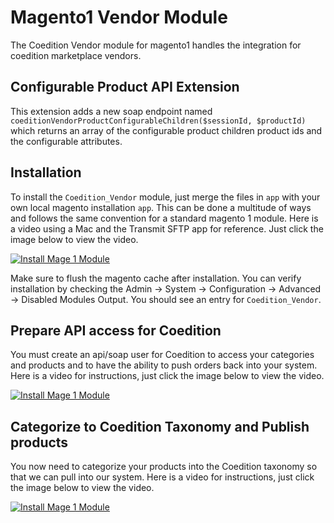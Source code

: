 # Magento1 Vendor Module

The Coedition Vendor module for magento1 handles the integration for coedition marketplace vendors.

## Configurable Product API Extension

This extension adds a new soap endpoint named `coeditionVendorProductConfigurableChildren($sessionId, $productId)` which returns an array of the configurable product children product ids and the configurable attributes.

## Installation

To install the `Coedition_Vendor` module, just merge the files in `app` with your own local magento installation `app`. This can be done a multitude of ways and follows the same convention for a standard magento 1 module. Here is a video using a Mac and the Transmit SFTP app for reference. Just click the image below to view the video.

[![Install Mage 1 Module](https://content.screencast.com/users/ragboy/folders/Snagit/media/6139a7be-e947-427d-87ae-d8952bfb752b/FirstFrame.jpg)](https://www.screencast.com/t/xMBAN5MEh)

Make sure to flush the magento cache after installation. You can verify installation by checking the Admin -> System -> Configuration -> Advanced -> Disabled Modules Output. You should see an entry for `Coedition_Vendor`.

## Prepare API access for Coedition

You must create an api/soap user for Coedition to access your categories and products and to have the ability to push orders back into your system. Here is a video for instructions, just click the image below to view the video.

[![Install Mage 1 Module](https://content.screencast.com/users/ragboy/folders/Snagit/media/6e702aca-054a-4e4c-8aa1-dbe0e635681b/FirstFrame.jpg)](https://www.screencast.com/t/uHXSeFDU)

## Categorize to Coedition Taxonomy and Publish products

You now need to categorize your products into the Coedition taxonomy so that we can pull into our system. Here is a video for instructions, just click the image below to view the video.

[![Install Mage 1 Module](https://content.screencast.com/users/ragboy/folders/Snagit/media/09b96e8a-1556-4f64-a45b-890ade0f2c60/FirstFrame.jpg)](https://www.screencast.com/t/ULMLp9vfw)
